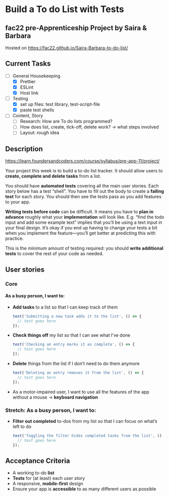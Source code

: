 # Build a To do List with Tests

## fac22 pre-Apprenticeship Project by Saira & Barbara

Hosted on <https://fac22.github.io/Saira-Barbara-to-do-list/>

## Current Tasks

- [ ] General Housekeeping
  - [x] Prettier
  - [x] ESLint
  - [x] Host link
- [ ] Testing
  - [x] set up files: test library, test-script-file
  - [x] paste test shells
- [ ] Content, Story
  - [ ] Research: How are To do lists programmed?
  - [ ] How does list, create, tick-off, delete work? &rarr; what steps involved
  - [ ] Layout: rough idea

## Description

<https://learn.foundersandcoders.com/course/syllabus/pre-app-11/project/>

Your project this week is to build a to-do list tracker. It should allow users to **create, complete and delete tasks** from a list.

You should have **automated tests** covering all the main user stories. Each story below has a test “shell”. You have to fill out the body to create a **failing test** for each story. You should then see the tests pass as you add features to your app.

**Writing tests before code** can be difficult. It means you have to **plan in advance** roughly what your **implementation** will look like. E.g. “find the todo input and add some example text” implies that you’ll be using a text input in your final design. It’s okay if you end up having to change your tests a bit when you implement the feature—you’ll get better at predicting this with practice.

This is the minimum amount of testing required: you should **write additional tests** to cover the rest of your code as needed.

## User stories

### Core

#### As a busy person, I want to:

- **Add tasks** to a list so that I can keep track of them

  ```js
  test('Submitting a new task adds it to the list', () => {
    // test goes here
  });
  ```

- **Check things off** my list so that I can see what I’ve done

  ```js
  test('Checking an entry marks it as complete', () => {
    // test goes here
  });
  ```

- **Delete** things from the list if I don’t need to do them anymore

  ```js
  test('Deleting an entry removes it from the list', () => {
    // test goes here
  });
  ```

- As a motor-impaired user, I want to use all the features of the app without a mouse &rarr; **keyboard navigation**

### Stretch: As a busy person, I want to:

- **Filter out completed** to-dos from my list so that I can focus on what’s left to do
  ```js
  test('Toggling the filter hides completed tasks from the list', () => {
    // test goes here
  });
  ```

## Acceptance Criteria

- A working to-do **list**
- **Tests** for (at least) each user story
- A responsive, **mobile-first** design
- Ensure your app is **accessible** to as many different users as possible
